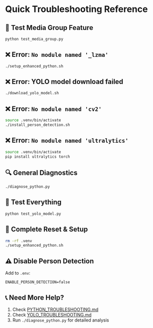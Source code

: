 # Quick Troubleshooting Reference

## 🧪 Test Media Group Feature
```bash
python test_media_group.py
```

## ❌ Error: `No module named '_lzma'`
```bash
./setup_enhanced_python.sh
```

## ❌ Error: YOLO model download failed
```bash
./download_yolo_model.sh
```

## ❌ Error: `No module named 'cv2'`
```bash
source .venv/bin/activate
./install_person_detection.sh
```

## ❌ Error: `No module named 'ultralytics'`
```bash
source .venv/bin/activate
pip install ultralytics torch
```

## 🔍 General Diagnostics
```bash
./diagnose_python.py
```

## 🧪 Test Everything
```bash
python test_yolo_model.py
```

## 🔧 Complete Reset & Setup
```bash
rm -rf .venv
./setup_enhanced_python.sh
```

## ⚠️ Disable Person Detection
Add to `.env`:
```
ENABLE_PERSON_DETECTION=false
```

## 📞 Need More Help?
1. Check [PYTHON_TROUBLESHOOTING.md](PYTHON_TROUBLESHOOTING.md)
2. Check [YOLO_TROUBLESHOOTING.md](YOLO_TROUBLESHOOTING.md)
3. Run `./diagnose_python.py` for detailed analysis
